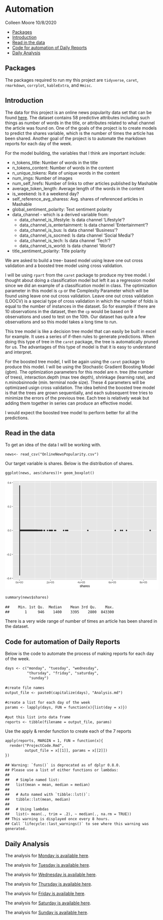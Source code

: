 Automation
================
Colleen Moore
10/8/2020

-   [Packages](#packages)
-   [Introduction](#introduction)
-   [Read in the data](#read-in-the-data)
-   [Code for automation of Daily
    Reports](#code-for-automation-of-daily-reports)
-   [Daily Analysis](#daily-analysis)

Packages
--------

The packages required to run my this project are `tidyverse`, `caret`,
`rmarkdown`, `corrplot`, `kableExtra`, and `Hmisc`.

Introduction
------------

The data for this project is an online news popularity data set that can
be found
[here](https://archive.ics.uci.edu/ml/datasets/Online+News+Popularity#).
The dataset contains 58 predictive attributes including such things as
number of words in the title, or attributes related to what channel the
article was found on. One of the goals of the project is to create
models to predict the shares variable, which is the number of times the
article has been shared. Another goal of the project is to automate the
markdown reports for each day of the week.

For the model building, the variables that I think are important
include:

-   n\_tokens\_title: Number of words in the title  
-   n\_tokens\_content: Number of words in the content  
-   n\_unique\_tokens: Rate of unique words in the content  
-   num\_imgs: Number of images  
-   num\_self\_hrefs: Number of links to other articles published by
    Mashable  
-   average\_token\_length: Average length of the words in the content  
-   is\_weekend: Is it a weekend day?
-   self\_reference\_avg\_sharess: Avg. shares of referenced articles in
    Mashable
-   global\_sentiment\_polarity: Text sentiment polarity
-   data\_channel - which is a derived variable from:
    -   data\_channel\_is\_lifestyle: Is data channel ‘Lifestyle’?
    -   data\_channel\_is\_entertainment: Is data channel
        ‘Entertainment’?
    -   data\_channel\_is\_bus: Is data channel ‘Business’?
    -   data\_channel\_is\_socmed: Is data channel ‘Social Media’?
    -   data\_channel\_is\_tech: Is data channel ‘Tech’?
    -   data\_channel\_is\_world: Is data channel ‘World’?
-   title\_sentiment\_polarity: Title polarity

We are asked to build a tree- based model using leave one out cross
validation and a boosted tree model using cross validation.

I will be using `rpart` from the `caret` package to produce my tree
model. I thought about doing a classification model but left it as a
regression model since we did an example of a classification model in
class. The optimization parameter in this model is `cp` or the
Complexity Parameter which will be found using leave one out cross
validation. Leave one out cross validation (LOOCV) is a special type of
cross validation in which the number of folds is equal to the number of
instances in the dataset. So for example if there are 10 observations in
the dataset, then the `cp` would be based on 9 observations and used to
test on the 10th. Our dataset has quite a few observations and so this
model takes a long time to run.

This tree model is like a decision tree model that can easily be built
in excel for example. It uses a series of if-then rules to generate
predictions. When doing this type of tree in the `caret` package, the
tree is automatically pruned for us. The advantages of this type of
model is that it is easy to understand and interpret.

For the boosted tree model, I will be again using the `caret` package to
produce this model. I will be using the Stochastic Gradient Boosting
Model (gbm). The optimization parameters for this model are n. tree (the
number of trees), interaction.depth (max tree depth), shrinkage
(learning rate), and n.minobsinnode (min. terminal node size). These 4
parameters will be optimizaed usign cross validation. The idea behind
the boosted tree model is that the trees are grown sequentially, and
each subsequent tree tries to minimize the errors of the previous tree.
Each tree is relatively weak but adding them together in series can
produce an effective model.

I would expect the boosted tree model to perform better for all the
predictions.

Read in the data
----------------

To get an idea of the data I will be working with.

    news<- read_csv("OnlineNewsPopularity.csv")

Our target variable is shares. Below is the distribution of shares.

    ggplot(news, aes(shares))+ geom_boxplot()

![](AutoCode_files/figure-gfm/unnamed-chunk-2-1.png)<!-- -->

    summary(news$shares)

    ##    Min. 1st Qu.  Median    Mean 3rd Qu.    Max. 
    ##       1     946    1400    3395    2800  843300

There is a very wide range of number of times an article has been shared
in the dataset.

Code for automation of Daily Reports
------------------------------------

Below is the code to automate the process of making reports for each day
of the week.

    days <- c("monday", "tuesday", "wednesday",
              "thursday", "friday", "saturday",
               "sunday")

    #create file names
    output_file <- paste0(capitalize(days), "Analysis.md")

    #create a list for each day of the week
    params <- lapply(days, FUN = function(x){list(day = x)})

    #put this list into data frame
    reports <- tibble(filename = output_file, params)

Use the apply & render function to create each of the 7 reports

    apply(reports, MARGIN = 1, FUN = function(x){
      render("ProjectCode.Rmd", 
             output_file = x[[1]], params = x[[2]])
    })

    ## Warning: `funs()` is deprecated as of dplyr 0.8.0.
    ## Please use a list of either functions or lambdas: 
    ## 
    ##   # Simple named list: 
    ##   list(mean = mean, median = median)
    ## 
    ##   # Auto named with `tibble::lst()`: 
    ##   tibble::lst(mean, median)
    ## 
    ##   # Using lambdas
    ##   list(~ mean(., trim = .2), ~ median(., na.rm = TRUE))
    ## This warning is displayed once every 8 hours.
    ## Call `lifecycle::last_warnings()` to see where this warning was generated.

Daily Analysis
--------------

The analysis for [Monday is available here](MondayAnalysis.md).

The analysis for [Tuesday is available here](TuesdayAnalysis.md).

The analysis for [Wednesday is available here](WednesdayAnalysis.md).

The analysis for [Thursday is available here](ThursdayAnalysis.md).

The analysis for [Friday is available here](FridayAnalysis.md).

The analysis for [Saturday is available here](SaturdayAnalysis.md).

The analysis for [Sunday is available here](SundayAnalysis.md).
